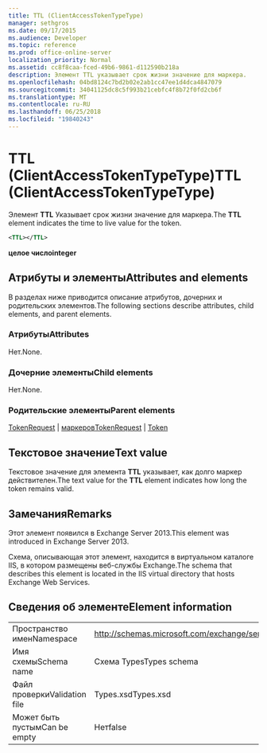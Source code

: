 ```yaml
---
title: TTL (ClientAccessTokenTypeType)
manager: sethgros
ms.date: 09/17/2015
ms.audience: Developer
ms.topic: reference
ms.prod: office-online-server
localization_priority: Normal
ms.assetid: cc8f8caa-fced-49b6-9861-d112590b218a
description: Элемент TTL указывает срок жизни значение для маркера.
ms.openlocfilehash: 04bd8124c7bd2b02e2ab1cc47ee1d4dca4847079
ms.sourcegitcommit: 34041125dc8c5f993b21cebfc4f8b72f0fd2cb6f
ms.translationtype: MT
ms.contentlocale: ru-RU
ms.lasthandoff: 06/25/2018
ms.locfileid: "19840243"
---
```

# <a name="ttl-clientaccesstokentypetype"></a><span data-ttu-id="ef5e8-103">TTL (ClientAccessTokenTypeType)</span><span class="sxs-lookup"><span data-stu-id="ef5e8-103">TTL (ClientAccessTokenTypeType)</span></span>

<span data-ttu-id="ef5e8-104">Элемент **TTL** Указывает срок жизни значение для маркера.</span><span class="sxs-lookup"><span data-stu-id="ef5e8-104">The **TTL** element indicates the time to live value for the token.</span></span> 
  
```XML
<TTL></TTL>
```

 <span data-ttu-id="ef5e8-105">**целое число**</span><span class="sxs-lookup"><span data-stu-id="ef5e8-105">**integer**</span></span>
## <a name="attributes-and-elements"></a><span data-ttu-id="ef5e8-106">Атрибуты и элементы</span><span class="sxs-lookup"><span data-stu-id="ef5e8-106">Attributes and elements</span></span>

<span data-ttu-id="ef5e8-107">В разделах ниже приводится описание атрибутов, дочерних и родительских элементов.</span><span class="sxs-lookup"><span data-stu-id="ef5e8-107">The following sections describe attributes, child elements, and parent elements.</span></span>
  
### <a name="attributes"></a><span data-ttu-id="ef5e8-108">Атрибуты</span><span class="sxs-lookup"><span data-stu-id="ef5e8-108">Attributes</span></span>

<span data-ttu-id="ef5e8-109">Нет.</span><span class="sxs-lookup"><span data-stu-id="ef5e8-109">None.</span></span>
  
### <a name="child-elements"></a><span data-ttu-id="ef5e8-110">Дочерние элементы</span><span class="sxs-lookup"><span data-stu-id="ef5e8-110">Child elements</span></span>

<span data-ttu-id="ef5e8-111">Нет.</span><span class="sxs-lookup"><span data-stu-id="ef5e8-111">None.</span></span>
  
### <a name="parent-elements"></a><span data-ttu-id="ef5e8-112">Родительские элементы</span><span class="sxs-lookup"><span data-stu-id="ef5e8-112">Parent elements</span></span>

<span data-ttu-id="ef5e8-113">[TokenRequest](tokenrequest.md) | [маркеров](token.md)</span><span class="sxs-lookup"><span data-stu-id="ef5e8-113">[TokenRequest](tokenrequest.md) | [Token](token.md)</span></span>
  
## <a name="text-value"></a><span data-ttu-id="ef5e8-114">Текстовое значение</span><span class="sxs-lookup"><span data-stu-id="ef5e8-114">Text value</span></span>

<span data-ttu-id="ef5e8-115">Текстовое значение для элемента **TTL** указывает, как долго маркер действителен.</span><span class="sxs-lookup"><span data-stu-id="ef5e8-115">The text value for the **TTL** element indicates how long the token remains valid.</span></span> 
  
## <a name="remarks"></a><span data-ttu-id="ef5e8-116">Замечания</span><span class="sxs-lookup"><span data-stu-id="ef5e8-116">Remarks</span></span>

<span data-ttu-id="ef5e8-117">Этот элемент появился в Exchange Server 2013.</span><span class="sxs-lookup"><span data-stu-id="ef5e8-117">This element was introduced in Exchange Server 2013.</span></span>
  
<span data-ttu-id="ef5e8-118">Схема, описывающая этот элемент, находится в виртуальном каталоге IIS, в котором размещены веб-службы Exchange.</span><span class="sxs-lookup"><span data-stu-id="ef5e8-118">The schema that describes this element is located in the IIS virtual directory that hosts Exchange Web Services.</span></span>
  
## <a name="element-information"></a><span data-ttu-id="ef5e8-119">Сведения об элементе</span><span class="sxs-lookup"><span data-stu-id="ef5e8-119">Element information</span></span>

|||
|:-----|:-----|
|<span data-ttu-id="ef5e8-120">Пространство имен</span><span class="sxs-lookup"><span data-stu-id="ef5e8-120">Namespace</span></span>  <br/> |http://schemas.microsoft.com/exchange/services/2006/types  <br/> |
|<span data-ttu-id="ef5e8-121">Имя схемы</span><span class="sxs-lookup"><span data-stu-id="ef5e8-121">Schema name</span></span>  <br/> |<span data-ttu-id="ef5e8-122">Схема Types</span><span class="sxs-lookup"><span data-stu-id="ef5e8-122">Types schema</span></span>  <br/> |
|<span data-ttu-id="ef5e8-123">Файл проверки</span><span class="sxs-lookup"><span data-stu-id="ef5e8-123">Validation file</span></span>  <br/> |<span data-ttu-id="ef5e8-124">Types.xsd</span><span class="sxs-lookup"><span data-stu-id="ef5e8-124">Types.xsd</span></span>  <br/> |
|<span data-ttu-id="ef5e8-125">Может быть пустым</span><span class="sxs-lookup"><span data-stu-id="ef5e8-125">Can be empty</span></span>  <br/> |<span data-ttu-id="ef5e8-126">Нет</span><span class="sxs-lookup"><span data-stu-id="ef5e8-126">false</span></span>  <br/> |
   

